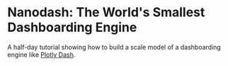 # Nanodash: The World's Smallest Dashboarding Engine

A half-day tutorial showing how to build a scale model of a dashboarding engine like [Plotly Dash](https://dash.plotly.com/).
